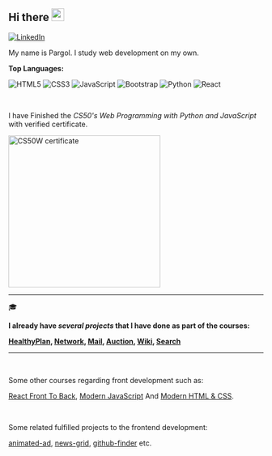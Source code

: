 ## Hi there <img src="https://media.giphy.com/media/hvRJCLFzcasrR4ia7z/giphy.gif" width="25px">

<a href="https://www.linkedin.com/in/pargolgivehchi/"><img src="https://img.shields.io/badge/LinkedIn--_.svg?style=social&logo=linkedin" alt="LinkedIn"></a>
<br />

My name is Pargol. I study web development on my own.

**Top Languages:**  

  ![HTML5](https://img.shields.io/badge/-HTML5-E34F26?style=flat-square&logo=html5&logoColor=white)
  ![CSS3](https://img.shields.io/badge/-CSS3-549FDE?style=flat-square&logo=css3&logoColor=white)
  ![JavaScript](https://img.shields.io/badge/-JavaScript-F7B93E?style=flat-square&logo=javascript&logoColor=fff)
  ![Bootstrap](https://img.shields.io/badge/-Bootstrap-purple?style=flat-square&logo=bootstrap&logoColor=white)
  ![Python](https://img.shields.io/badge/-Python-blue?style=flat-square&logo=python&logoColor=white)
  ![React](https://img.shields.io/badge/-React.js-45b8d8?style=flat-square&logo=react&logoColor=white)
 
<br />


I have Finished the *CS50's Web Programming with Python and JavaScript* with verified certificate.


<a href="https://certificates.cs50.io/5e008ca3-e59a-40df-a130-b14917a25390.pdf?size=letter">
    <img src="https://user-images.githubusercontent.com/64143913/197171453-701236aa-aff7-4531-98db-f7b0ff0fd7af.png" alt="CS50W certificate" width="300px">
</a>


***

🎓

**I already have *several projects* that I have done as part of the courses:**

**[HealthyPlan](https://github.com/pargolgivechi/CS50Web-Final-Project-HealthyPlan), [Network](https://github.com/pargolgivechi/CS50Web-Network), [Mail](https://github.com/pargolgivechi/CS50Web-Mail), [Auction](https://github.com/pargolgivechi/CS50Web-Commerce), [Wiki](https://github.com/pargolgivechi/CS50Web-Wiki), [Search](https://github.com/pargolgivechi/CS50Web-Search)**

***
<br/>

Some other courses regarding front development such as:

[React Front To Back](https://www.udemy.com/certificate/UC-4bcbedf6-5046-43bf-952a-a4985f8902d1/), [Modern JavaScript](https://www.udemy.com/certificate/UC-0f7d6fe0-9d8c-401d-8131-88dfd90c71ec/) And [Modern HTML & CSS](https://www.udemy.com/certificate/UC-3f6d2512-f242-4a13-8144-67f4005ab703/).

<br/>

Some related fulfilled projects to the frontend development:

[animated-ad](https://github.com/pargolgivechi/animated-ad), [news-grid](https://github.com/pargolgivechi/news-grid), [
github-finder](https://github.com/pargolgivechi/github-finder) etc.


<br/>



<!--

**pargolgivechi/pargolgivechi** is a ✨ _special_ ✨ repository because its `README.md` (this file) appears on your GitHub profile.

Here are some ideas to get you started:

- 🔭 I’m currently working on ...
- 🌱 I’m currently learning ...
- 👯 I’m looking to collaborate on ...
- 🤔 I’m looking for help with ...
- 💬 Ask me about ...
- 📫 How to reach me: ...
- 😄 Pronouns: ...
- ⚡ Fun fact: ...
-->
